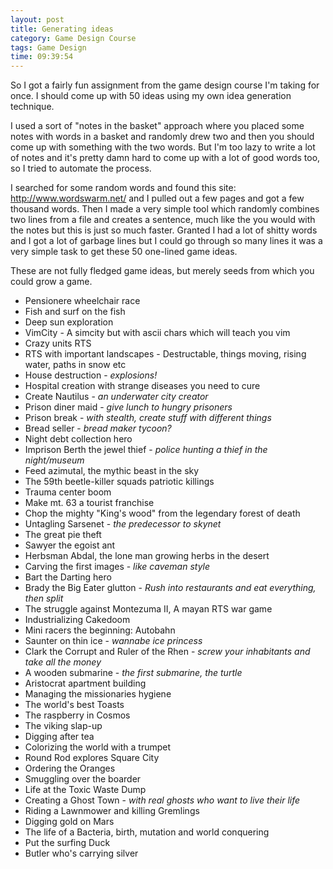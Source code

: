 ```yaml
---
layout: post
title: Generating ideas
category: Game Design Course
tags: Game Design
time: 09:39:54
---
```

So I got a fairly fun assignment from the game design course I'm taking for once. I should come up with 50 ideas using my own idea generation technique.

I used a sort of "notes in the basket" approach where you placed some notes with words in a basket and randomly drew two and then you should come up with something with the two words. But I'm too lazy to write a lot of notes and it's pretty damn hard to come up with a lot of good words too, so I tried to automate the process.

I searched for some random words and found this site: <http://www.wordswarm.net/> and I pulled out a few pages and got a few thousand words. Then I made a very simple tool which randomly combines two lines from a file and creates a sentence, much like the you would with the notes but this is just so much faster. Granted I had a lot of shitty words and I got a lot of garbage lines but I could go through so many lines it was a very simple task to get these 50 one-lined game ideas.

These are not fully fledged game ideas, but merely seeds from which you could grow a game.

+  Pensionere wheelchair race
+  Fish and surf on the fish
+  Deep sun exploration
+  VimCity - A simcity but with ascii chars which will teach you vim
+  Crazy units RTS
+  RTS with important landscapes - Destructable, things moving, rising water, paths in snow etc
+  House destruction  - *explosions!*
+  Hospital creation with strange diseases you need to cure
+  Create Nautilus  - *an underwater city creator*
+  Prison diner maid  - *give lunch to hungry prisoners*
+  Prison break  - *with stealth, create stuff with different things*
+  Bread seller  - *bread maker tycoon?*
+  Night debt collection hero
+  Imprison Berth the jewel thief  - *police hunting a thief in the night/museum*
+  Feed azimutal, the mythic beast in the sky
+  The 59th beetle-killer squads patriotic killings
+  Trauma center boom
+  Make mt. 63 a tourist franchise
+  Chop the mighty "King's wood" from the legendary forest of death
+  Untagling Sarsenet  - *the predecessor to skynet*
+  The great pie theft
+  Sawyer the egoist ant
+  Herbsman Abdal, the lone man growing herbs in the desert
+  Carving the first images  - *like caveman style*
+  Bart the Darting hero
+  Brady the Big Eater glutton  - *Rush into restaurants and eat everything, then split*
+  The struggle against Montezuma II, A mayan RTS war game
+  Industrializing Cakedoom
+  Mini racers the beginning: Autobahn
+  Saunter on thin ice  - *wannabe ice princess*
+  Clark the Corrupt and Ruler of the Rhen  - *screw your inhabitants and take all the money*
+  A wooden submarine  - *the first submarine, the turtle*
+  Aristocrat apartment building
+  Managing the missionaries hygiene
+  The world's best Toasts
+  The raspberry in Cosmos
+  The viking slap-up
+  Digging after tea
+  Colorizing the world with a trumpet
+  Round Rod explores Square City
+  Ordering the Oranges
+  Smuggling over the boarder
+  Life at the Toxic Waste Dump
+  Creating a Ghost Town  - *with real ghosts who want to live their life*
+  Riding a Lawnmower and killing Gremlings
+  Digging gold on Mars
+  The life of a Bacteria, birth, mutation and world conquering
+  Put the surfing Duck
+  Butler who's carrying silver

